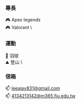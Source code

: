 ### 專長
🎮 Apex legends \
🎮 Valorant \

### 運動
🏸 羽球 \
⛰️ 登山 \

### 信箱
📫 leeajay831@gmail.com \
📫 4134213142@m365.fju.edu.tw
